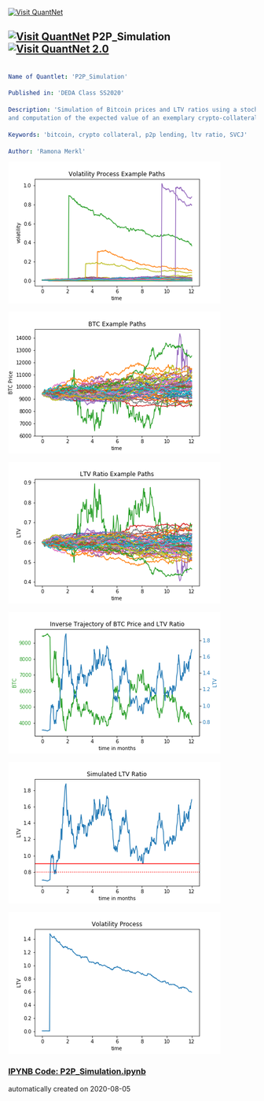 [<img src="https://github.com/QuantLet/Styleguide-and-FAQ/blob/master/pictures/banner.png" width="888" alt="Visit QuantNet">](http://quantlet.de/)

## [<img src="https://github.com/QuantLet/Styleguide-and-FAQ/blob/master/pictures/qloqo.png" alt="Visit QuantNet">](http://quantlet.de/) **P2P_Simulation** [<img src="https://github.com/QuantLet/Styleguide-and-FAQ/blob/master/pictures/QN2.png" width="60" alt="Visit QuantNet 2.0">](http://quantlet.de/)

```yaml

Name of Quantlet: 'P2P_Simulation'

Published in: 'DEDA Class SS2020'

Description: 'Simulation of Bitcoin prices and LTV ratios using a stochastic volatility with correlated jumps model 
and computation of the expected value of an exemplary crypto-collateralized P2P lending contract.'

Keywords: 'bitcoin, crypto collateral, p2p lending, ltv ratio, SVCJ'

Author: 'Ramona Merkl'

```

![Picture1](fig1.png)

![Picture2](fig2.png)

![Picture3](fig3.png)

![Picture4](fig4.png)

![Picture5](fig5.png)

![Picture6](fig6.png)

### [IPYNB Code: P2P_Simulation.ipynb](P2P_Simulation.ipynb)


automatically created on 2020-08-05